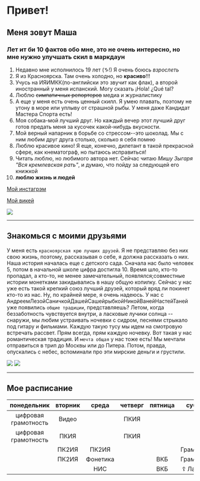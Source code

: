 # Привет!
## Меня зовут Маша

### Лет ит би 10 фактов обо мне, это не очень интересно, но мне нужно улучшать скил в маркдаун
1. Недавно мне исполнилось 19 лет (&#9809;!) Я очень боюсь *взрослеть*
2. Я из Красноярска. Там очень холодно, но **красиво**!!!
3. Учусь на ИЯИМКК(по-английски это звучит как флак), а второй иностранный у меня испанский. Могу сказать ¡Hola! ¿Qué tal?
4. Люблю ~~симпатичных репортеров~~ медиа и журналистику
5. А еще у меня есть очень ценный скилл. Я умею плавать, поэтому не утону в море или уплыву от страшной рыбы. У меня даже Кандидат Мастера Спорта есть!
6. Моя собака-мой лучший друг. Но каждый вечер этот лучший друг готов предать меня за кусочек какой-нибудь вкусности.
7. Мой верный напарник в борьбе со стрессом--это шоколад. Мы с ним любим друг друга столько, сколько я себя помню
8. Люблю красивое кино! Я еще, конечно, дилетант в такой прекрасной сфере, как кнематограф, но пытаюсь исправиться!
9. Читать люблю, но любимого автора нет. Сейчас читаю *Мишу Зыгаря "Вся кремлевская рать"*, и думаю, что пойду за следующей его книжкой
10. **люблю жизнь и людей**  

[Мой инстагрэм](https://www.instagram.com/mariapotapenko/)

[Мой викей](https://vk.com/whoaaa_hii)


![](https://pp.userapi.com/c639116/v639116918/9402/rBM4rer4VV8.jpg)
___

## Знакомься с моими друзьями
У меня есть `красноярская крю лучших друзей`. Я не представляю без них свою жизнь, поэтому, рассказывая о себе, я должна рассказать о них. Наша история началась еще с детского сада. Сначала нас было человек 5, потом в начальной школе цифра достигла 10. Время шло, кто-то пропадал, а кто-то, не менее замечательный, появлялся;совместные истории монетками закидывались в нашу общую копилку. Сейчас у нас уже есть такой крепкий союз лучший друзей, который вряд ли покинет кто-то из нас. Ну, по крайней мере, я очень надеюсь.
У нас с АндреемЛезойСаничкойДашейСашейрыбкойНикойВанейНастейТаней уже появились `общие традиции`, представляешь? Летом, когда беззаботность чувствуется внутри, а ласковые лучики солнца -- снаружи, мы любим устраивать ночевки с сидром, песнями стрыкало под гитару и фильмами. Каждую такую тусу мы идем на смотровую встречать рассвет. Прям всегда, прям каждую ночевку. Вот такая у нас романтическая традиция. И `мечта общая` у нас тоже есть! Мы мечтали отправиться в трип до Москвы или до Питера. Потом, правда, опускались с небес, вспоминали про эти мирские деньги и грустили. 

![](https://pp.userapi.com/c824602/v824602488/885d9/FjoGW7XCduo.jpg) 
![](https://pp.userapi.com/c824602/v824602488/885d0/Z9k78vwWzg8.jpg)
___
## Мое расписание
**понедельник**|**вторник**|**среда**|**четверг**|**пятница**|**суббота**
:---:|:---:|:---:|:---:|:---:|:---:
цифровая грамотность | Видео | &shy; | ПКИЯ | &shy; | &shy;
цифровая грамотность | ПКИЯ | &shy; | ПКИЯ | &shy; | &shy;
&shy; | ПК2ИЯ | ПК2ИЯ | &shy; | &shy; | Грамматика
&shy; | ПК2ИЯ | Фонетика | &shy; | ВКБ | Грамматика
&shy; | &shy; | НИС | &shy; | ВКБ | &#9766; Латынь &#9766;

